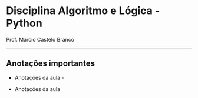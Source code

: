 # Disciplina Algoritmo e Lógica - Python

Prof. Márcio Castelo Branco

---

## Anotações importantes

- Anotações da aula - [](https://)

- Anotações da aula
  






